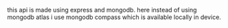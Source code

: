 this api is made using express and mongodb.
here instead of using mongodb atlas i use mongodb compass which is available locally in device.

